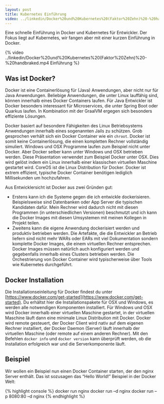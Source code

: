 ```yaml
---
layout: post
title: Kubernetes Einführung
video: ../linkedin/Docker%20und%20Kubernetes%20(Faktor%20Zehn)%20-%20handbraked.mp4
---
```

Eine schnelle Einführung in Docker und Kubernetes für Entwickler. Der Fokus liegt auf Kubernetes, wir fangen aber mit einer kurzen Einführung in Docker.

{% video ../linkedin/Docker%20und%20Kubernetes%20(Faktor%20Zehn)%20-%20handbraked.mp4 Einführung %}

## Was ist Docker?

Docker ist eine Containerlösung für (Java) Anwendungen, aber nicht nur für Java Anwendungen. Beliebige Anwendungen, die unter Linux lauffähig sind, können innerhalb eines Docker Containers laufen. Für Java Entwickler ist Docker besonders interessant für Microservices, die unter Spring Boot oder Quarkus laufen. In Kombination mit der GraalVM ergegen sich besonders effiziente Lösungen.

Docker basiert auf besondere Fähigkeiten des Linux Betriebsystems Anwendungen innerhalb eines sogenannten Jails zu schützen. Grob gesprochen verhält sich ein Docker Container wie ein `chroot`. Docker ist somit keine Containerlösung, die einen kompletten Rechner vollständig simuliert. Windows und OSX Programme laufen zum Beispiel nicht unter Docker. Aber Docker selber kann unter Windows und OSX betrieben werden. Diese Präsentation verwendet zum Beispiel Docker unter OSX. Dies wird gelöst indem ein Linux innerhalb einer klassischen virtuellen Maschine gestartet wird. CoreOS ist die Linux Distribution für Docker. Docker ist extrem effizient, typische Docker Container benötigen lediglich Millisekunden um hochzufahren.

Aus Entwicklersicht ist Docker aus zwei Gründen gut:
- Erstens kann ich die Systeme gegen die ich entwickle dockerisieren. Beispielsweise sind Datenbanken oder App Server die typischen Kandidaten dafür. Mein Rechner wird dadurch nicht mit diesen Programmen (in unterschiedlichen Versionen) beschmutzt und ich kann die Docker Images mit diesen Umsystemen mit meinen Kollegen in Projekt teilen.
- Zweitens kann die eigene Anwendung dockerisiert werden und produktiv betrieben werden. Die Artefakte, die die Entwickler an Betrieb liefern sind nicht mehr WARs oder EARs mit viel Dokumentation sondern komplette Docker Images, die einem virtuellen Rechner entsprechen. Docker Images müssen natürlich auch konfiguriert werden und gegebenfalls innerhalb eines Clusters betrieben werden. Die Orchestrierung von Docker Container wird typischerweise über Tools wie Kubernetes durchgeführt.

## Docker Installation

Die Installationseinleitung für Docker findest du unter [https://www.docker.com/get-started](https://www.docker.com/get-started). Du erhältst hier die Installationspakete für OSX und Windows, es werden alle notwendigen Komponenten installiert. Für Windows und OSX wird Docker innerhalb einer virtuellen Maschine gestartet, in der virtuellen Maschine läuft dann eine minimale Linux Distribution mit Docker. Docker wird remote gesteuert, der Docker Client wird nativ auf dem eigenen Rechner installiert, der Docker Daemon (Server) läuft innerhalb der virtuellen Maschine (oder remote auf einem anderen Rechner).
Mit den Befehlen `docker info` und  `docker version` kann überprüft werden, ob die Installation erfolgreich war und die Serverkomponente läuft.

## Beispiel

Wir wollen ein Beispiel nun einen Docker Container starten, der den nginx Server enthält. Das ist sozusagen das “Hello World!” Beispiel in der Docker Welt:

{% highlight console %}
docker run nginx
docker run –d nginx
docker run –p 8080:80 –d nginx
{% endhighlight %}
